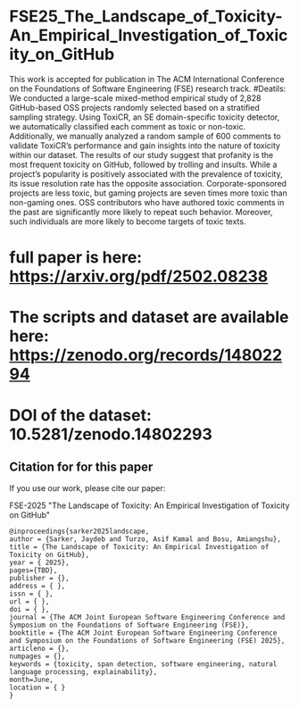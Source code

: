 # FSE25_The_Landscape_of_Toxicity-An_Empirical_Investigation_of_Toxicity_on_GitHub

This work is accepted for publication in The ACM International Conference on the Foundations of Software Engineering (FSE) research track.
#Deatils: We conducted a large-scale mixed-method empirical study of 2,828 GitHub-based OSS projects randomly selected based
on a stratified sampling strategy. Using ToxiCR, an SE domain-specific toxicity detector, we automatically
classified each comment as toxic or non-toxic. Additionally, we manually analyzed a random sample of 600
comments to validate ToxiCR’s performance and gain insights into the nature of toxicity within our dataset.
The results of our study suggest that profanity is the most frequent toxicity on GitHub, followed by trolling
and insults. While a project’s popularity is positively associated with the prevalence of toxicity, its issue
resolution rate has the opposite association. Corporate-sponsored projects are less toxic, but gaming projects
are seven times more toxic than non-gaming ones. OSS contributors who have authored toxic comments in
the past are significantly more likely to repeat such behavior. Moreover, such individuals are more likely to
become targets of toxic texts.

# full paper is here: https://arxiv.org/pdf/2502.08238 

# The scripts and dataset are available here: https://zenodo.org/records/14802294
# DOI of the dataset: 10.5281/zenodo.14802293


## Citation for for this paper

If you use our work, please cite our paper:

FSE-2025 "The Landscape of Toxicity: An Empirical Investigation of Toxicity on GitHub"

```
@inproceedings{sarker2025landscape,
author = {Sarker, Jaydeb and Turzo, Asif Kamal and Bosu, Amiangshu},
title = {The Landscape of Toxicity: An Empirical Investigation of Toxicity on GitHub},
year = { 2025},
pages={TBD},
publisher = {},
address = { },
issn = { },
url = { },
doi = { },
journal = {The ACM Joint European Software Engineering Conference and Symposium on the Foundations of Software Engineering (FSE)},
booktitle = {The ACM Joint European Software Engineering Conference and Symposium on the Foundations of Software Engineering (FSE) 2025},
articleno = {},
numpages = {},
keywords = {toxicity, span detection, software engineering, natural language processing, explainability},
month=June,
location = { }
}
```
